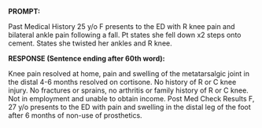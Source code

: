 **PROMPT:**

Past Medical History 25 y/o F presents to the ED with R knee pain and bilateral ankle pain following a fall. Pt states she fell down x2 steps onto cement. States she twisted her ankles and R knee.

**RESPONSE (Sentence ending after 60th word):**

Knee pain resolved at home, pain and swelling of the metatarsalgic joint in the distal 4-6 months resolved on cortisone. No history of R or C knee injury. No fractures or sprains, no arthritis or family history of R or C knee. Not in employment and unable to obtain income. Post Med Check Results F, 27 y/o presents to the ED with pain and swelling in the distal leg of the foot after 6 months of non-use of prosthetics. 